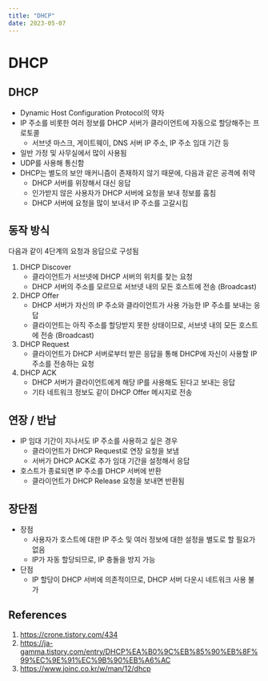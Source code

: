 ```yaml
---
title: "DHCP"
date: 2023-05-07
---
```


# DHCP

## DHCP

- Dynamic Host Configuration Protocol의 약자
- IP 주소를 비롯한 여러 정보를 DHCP 서버가 클라이언트에 자동으로 할당해주는 프로토콜
  - 서브넷 마스크, 게이트웨이, DNS 서버 IP 주소, IP 주소 임대 기간 등
- 일반 가정 및 사무실에서 많이 사용됨
- UDP를 사용해 통신함
- DHCP는 별도의 보안 매커니즘이 존재하지 않기 때문에, 다음과 같은 공격에 취약
  - DHCP 서버를 위장해서 대신 응답
  - 인가받지 않은 사용자가 DHCP 서버에 요청을 보내 정보를 훔침
  - DHCP 서버에 요청을 많이 보내서 IP 주소를 고갈시킴

## 동작 방식

다음과 같이 4단계의 요청과 응답으로 구성됨

1. DHCP Discover
   - 클라이언트가 서브넷에 DHCP 서버의 위치를 찾는 요청
   - DHCP 서버의 주소를 모르므로 서브넷 내의 모든 호스트에 전송 (Broadcast)
2. DHCP Offer
   - DHCP 서버가 자신의 IP 주소와 클라이언트가 사용 가능한 IP 주소를 보내는 응답
   - 클라이언트는 아직 주소를 할당받지 못한 상태이므로, 서브넷 내의 모든 호스트에 전송 (Broadcast)
3. DHCP Request
   - 클라이언트가 DHCP 서버로부터 받은 응답을 통해 DHCP에 자신이 사용할 IP 주소를 전송하는 요청
4. DHCP ACK
   - DHCP 서버가 클라이언트에게 해당 IP를 사용해도 된다고 보내는 응답
   - 기타 네트워크 정보도 같이 DHCP Offer 메시지로 전송

## 연장 / 반납

- IP 임대 기간이 지나서도 IP 주소를 사용하고 싶은 경우
  - 클라이언트가 DHCP Request로 연장 요청을 보냄
  - 서버가 DHCP ACK로 추가 임대 기간을 설정해서 응답
- 호스트가 종료되면 IP 주소를 DHCP 서버에 반환
  - 클라이언트가 DHCP Release 요청을 보내면 반환됨

## 장단점

- 장점
  - 사용자가 호스트에 대한 IP 주소 및 여러 정보에 대한 설정을 별도로 할 필요가 없음
  - IP가 자동 할당되므로, IP 충돌을 방지 가능
- 단점
  - IP 할당이 DHCP 서버에 의존적이므로, DHCP 서버 다운시 네트워크 사용 불가

## References

1. https://crone.tistory.com/434
2. https://ja-gamma.tistory.com/entry/DHCP%EA%B0%9C%EB%85%90%EB%8F%99%EC%9E%91%EC%9B%90%EB%A6%AC
3. https://www.joinc.co.kr/w/man/12/dhcp
